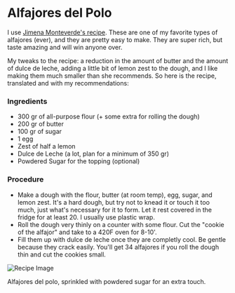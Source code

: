 <div class="recipe-container">
  <div class="recipe-text">
    <!-- Recipe content goes here -->
    <h1>Alfajores del Polo</h1>
    <p>I use <a href="https://es-la.facebook.com/JimenaMonteverdePaginaoficial/photos/los-famosos-alfajores-del-polo-una-receta-que-siempre-sale-bien-muyyy-f%C3%A1cil-de-h/2534269519981422/" target="_blank"> Jimena Monteverde's recipe</a>. These are one of my favorite types of alfajores (ever), and they are pretty easy to make. They are super rich, but taste amazing and will win anyone over.</p>
    <p> My tweaks to the recipe: a reduction in the amount of butter and the amount of dulce de leche, adding a little bit of lemon zest to the dough, and I like making them much smaller than she recommends. So here is the recipe, translated and with my recommendations:</p>
    <h3>Ingredients</h3>
       <ul>
        <li>300 gr of all-purpose flour (+ some extra for rolling the dough)</li>
        <li>200 gr of butter</li>
        <li>100 gr of sugar</li>
        <li>1 egg</li>
        <li>Zest of half a lemon</li>
        <li>Dulce de Leche (a lot, plan for a minimum of 350 gr)</li>
        <li>Powdered Sugar for the topping (optional)</li>
        </ul> </p>
    <h3>Procedure</h3>
        <ul>
        <li>Make a dough with the flour, butter (at room temp), egg, sugar, and lemon zest. It's a hard dough, but try not to knead it or touch it too much, just what's necessary for it to form. Let it rest covered in the fridge for at least 20. I usually use plastic wrap. </li>
        <li>Roll the dough very thinly on a counter with some flour. Cut the "cookie of the alfajor" and take to a 420F oven for 8-10'. </li>
        <li>Fill them up with dulce de leche once they are completly cool. Be gentle because they crack easily. You'll get 34 alfajores if you roll the dough thin and cut the cookies small.</li> 
        </ul></p>
  </div>
  <div class="recipe-image">
    <img src="AlfajorDelPolo.jpg" alt="Recipe Image">
    <div class="recipe-caption">
      <p>Alfajores del polo, sprinkled with powdered sugar for an extra touch.</p>
    </div>
  </div>
</div>
